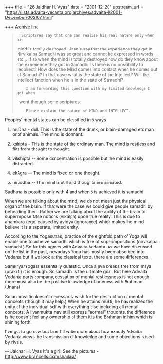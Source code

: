 +++
title = "26 Jaldhar H. Vyas"
date = "2001-12-20"
upstream_url = "https://lists.advaita-vedanta.org/archives/advaita-l/2001-December/002167.html"

+++
[Archive link](https://lists.advaita-vedanta.org/archives/advaita-l/2001-December/002167.html)

>       Scriptures say that one can realise his real nature only when his
> mind is totally destroyed. Jnanis say that the experience they got in
> Nirvikalpa Samadhi was so great and cannot be expressed in words etc.,. If
> so when the mind is totally destroyed how do they know about the
> experience they got in Samadhi as there is no possibility to recollect?
> How does the Mind comes into contact when he comes out of Samadhi? In that
> case what is the state of the Intellect? Will the Intellect function when
> he is in the state of Samadhi?
>
>         I am forwarding this question with my limited knowledge I got when
> I went through some scriptures.
>
>         Please explain the nature of MIND and INTELLECT.
>

Peoples' mental states can be classified in 5 ways

1. muDha - dull.  This is the state of the drunk, or brain-damaged etc
man or of animals.  The mind is dormant.

2. kshipta - This is the state of the ordinary man.  The mind is restless
and flits from thought to thought.

3. vikshipta -- Some concentration is possible but the mind is easily
distracted.

4. ekAgra --  The mind is fixed on one thought.

5. niruddha -- The mind is still and thoughts are arrested.

Sadhana is possible only with 4 and when 5 is achieved it is samadhi.

When we are talking about the mind, we do not mean just the physical organ
of the brain.  If that were the case we could give people samadhi by
beheading them.  Rather we are talking about the ability of the brain to
superimpose false notions (vikalpa) upon true reality.  This is due to
ahamkara (ego) caused by avidya (ignorance) which makes the mind believe
it is a seperate, limited entity.

According to the Yogasutras, practice of the eightfold path of Yoga will
enable one to acheive samadhi which is free of superimpositions
(nirvikalpa samadhi.)  So far this agrees with Advaita Vedanta.  As we
have discussed on the list in the past, nowadays Yoga has mostly been
absorbed into Vedanta but if we look at the classical texts, there are
some differences.

Samkhya/Yoga is essentially dualistic.  Once a jiva breaks free from maya
(prakriti) it is enough.  So samadhi is the ultimate goal.  But here
Advaita Vedanta parts company, cessation of mental restlessness is not
enough there must also be the positive knowledge of oneness with Brahman.
(Jnana)

So an advaitin doesn't necessarily wish for the destruction of mental
concepts (though it may help.)  When he attains mukti, he has realized the
unity of the individual self with everything else including all mental
concepts.  A jivanmukta may still express "normal" thoughts, the
difference is he doesn't feel any ownership of them it is the Brahman in
him which is shining forth.

I've got to go now but later I'll write more about how exactly Advaita
Vedanta views the transmission of knowledge and some objections raised by
rivals.

--
Jaldhar H. Vyas <jaldhar at braincells.com>
It's a girl! See the pictures - http://www.braincells.com/shailaja/

